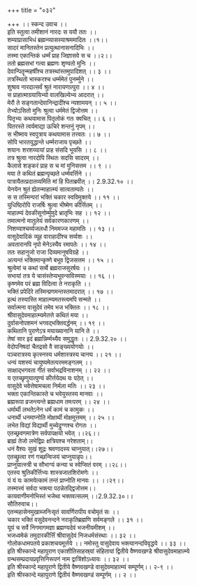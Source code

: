 +++
title = "०३२"

+++
।। स्कन्द उवाच ।।  
इति स्तुत्वा तमीशानं नारदः स ययौ ततः ।।  
शम्याप्रासाभिधं ब्रह्मन्व्यासस्याश्रममादितः ।।१।।  
सादरं मानितस्तेन प्रत्युत्थानासनादिभिः ।।  
तस्मा एकान्तिकं धर्म्मं प्राह जिज्ञासवे स च ।।२।।  
ततो ब्रह्मसभां गत्वा ब्रह्मणः शृण्वतो मुनिः ।।  
देवान्पितॄन्महर्षींश्च तत्रस्थांस्तमुपादिशत् ।। ३ ।।  
तत्रस्थितो भास्करश्च धर्म्ममेतं पुनर्म्मुने ।।  
शुश्राव नारदात्सर्वं श्रुतं नारायणात्पुरा ।। ४ ।।  
स प्राहात्माग्रयायिभ्यो वालखिल्येभ्य आदरात् ।।  
मेरौ ते सङ्गतान्देवानिन्द्रादींश्च न्यशामयन् ।। ५ ।।  
तेभ्योऽसितो मुनिः श्रुत्वा धर्ममेतं द्विजोत्तम ।।  
पितृभ्यः कथयामास पितृलोकं गतः क्वचित् ।। ६ ।।  
पितरस्ते त्वर्यमाद्या ऊचिरे शन्तनुं नृपम् ।।  
स भीष्माय स्वपुत्राय कथयामास तत्त्वतः ।। ७ ।।  
सोपि भारतयुद्धान्ते धर्म्मराजाय पृच्छते ।।  
शयानः शरशय्यायां प्राह संसदि भूयसि ।। ८ ।।  
तत्र श्रुत्वा नारदोपि स्थितः सदसि सादरम् ।।  
कैलासे शङ्करं प्राह स च मां मुनिसत्तम ।। ९ ।।  
मया ते कथितं ब्रह्मन्पृच्छते धर्म्मवर्त्तिने ।।  
पात्रायैतत्प्रदातव्यमिति मां हि पिताब्रवीत् ।। 2.9.32.१० ।।  
येनयेन श्रुतं ह्येतन्माहात्म्यं सात्वताम्पतेः ।।  
स स तस्मिन्परां भक्तिं चकार स्वविमुक्तये ।। ११ ।।  
युधिष्ठिरोपि राजर्षिः श्रुत्वा भीष्मेण कीर्त्तितम् ।।  
माहात्म्यं देवकीसूनोर्म्मुमुदे भ्रातृभिः सह ।। १२ ।।  
तमात्मनो मातुलेयं सर्वकारणकारणम् ।।  
निशम्याश्चर्य्यजलधौ निममज्ज महामतिः ।। १३ ।।  
वासुदेवादिकं व्यूह वाराहादींश्च सर्व्वशः ।।  
अवतारानपि नृपो मेनेऽस्यैव रमापतेः ।। १४ ।।  
ततः सहानुजो राजा दिव्यमानुषविग्रहे ।।  
अत्यन्तं भक्तिमान्कृष्णे बभूव द्विजसत्तम ।। १५ ।।  
श्रुत्वेमां च कथां सर्व्वे ब्रह्मराजसुरर्षयः ।।  
सभायां तत्र ये चासंस्तेप्यभूवन्सविस्मयाः ।। १६ ।।  
कृष्णमेव परं ब्रह्म विदित्वा ते नराकृति ।।  
भक्तिं प्रपेदिरे तस्मिन्प्रणमन्तस्तमादरात् ।। १७ ।।  
इत्थं तस्यास्ति माहात्म्यमतस्त्वमपि सन्मते ।।  
सर्वात्मना वासुदेवं तमेव भज भक्तितः ।। १८ ।।  
श्रीवासुदेवमाहात्म्यमेतत्ते कथितं मया ।।  
दुर्वासनोपशमनं भगवद्भक्तिवर्द्धनम् ।। १९ ।।  
कथितानि पुराणेऽत्र मयाख्यानानि यानि ते ।।  
तेषां सार इदं ब्रह्मन्निर्म्मथ्यैव समुद्धृतः ।। 2.9.32.२० ।।  
वेदोपनिषदां चैतद्रसो वै साङ्ख्ययोगयोः ।।  
पञ्चरात्रस्य कृत्स्नस्य धर्मशास्त्रस्य चानघ ।। २१ ।।  
धन्यं यशस्यं चायुष्यमेतत्परममङ्गलम् ।।  
साक्षाद्भगवता गीतं सर्वाभद्रविनाशनम् ।। २२ ।।  
य एतच्छृणुयात्पुण्यं कीर्त्तयेदथ यः पठेत् ।।  
वासुदेवे भवेत्तेषामचला निर्मला मतिः ।। २३ ।।  
भक्ता एकान्तिकास्ते च भवेयुस्तस्य मानवाः ।।  
ब्रह्मरूपा व्रजन्त्यन्ते ब्रह्मधाम तमःपरम् ।। २४ ।।  
धर्मार्थी लभतेऽनेन धर्मं कामं च कामुकः ।।  
धनार्थी धनमाप्नोति मोक्षार्थी मोक्षमुत्तमम् ।। २५ ।।  
लभेत विद्यां विद्यार्थी मुच्येद्रुग्णश्च रोगतः ।।  
एतच्छ्रवणमात्रेण सर्वपापक्षयो भवेत् ।।२६।।  
ब्राह्मं तेजो लभेद्विप्रः क्षत्रियश्च नरेशताम्।।  
धनं वैश्यः सुखं शूद्रः श्रवणादस्य चाप्नुयात्।।२७।।  
एतच्छ्रुत्वा रणं गच्छन्विजयं चाप्नुयान्नृपः।।  
प्राप्नुयात्स्त्री च सौभाग्यं कन्या च स्वेप्सितं वरम् ।।२८।।  
एतस्य श्रुतिकीर्त्तिभ्यः शास्त्रजातशिरोमणेः ।।  
यं यं यः कामयेत्कामं तन्तं प्राप्नोति मानवः ।। ।।२९।।  
तस्मात्त्वं सर्वदा भक्त्या पठन्नेतद्द्विजोत्तम।।  
कायवाणीमनोभिस्तं भजेथा भक्तवत्सलम् ।।2.9.32.३०।।  
सौतिरुवाच।।  
एतन्महासेनमुखाब्जनिःसृतं सावर्णिरापीय वचोमृतं सः ।।  
चकार भक्तिं वसुदेवनन्दने नराकृतिब्रह्मणि सर्वमङ्गले ।। ३१ ।।  
यूयं च सर्वे निगमागमज्ञा ब्रह्मण्यदेवं भजनीयमीशम् ।।  
भजध्वमेकं तमुदारकीर्त्तिं श्रीवासुदेवं निजधर्मसंस्थाः ।। ३२ ।।  
गोलोकधामपतये प्रकाशचयमूर्त्तये ।। नमोस्तु वासुदेवाय भक्त्यानन्दविवृद्धये ।। ३३ ।।  
इति श्रीस्कान्दे महापुराण एकाशीतिसाहस्र्यां संहितायां द्वितीये वैष्णवखण्डे श्रीवासुदेवमाहात्म्ये ग्रन्थसम्प्रदायप्रवृत्तिनिरूपणं नाम द्वात्रिंशोऽध्यायः ।। ३२ ।।  
इति श्रीस्कान्दे महापुराणे द्वितीये वैष्णवखण्डे वासुदेवमाहात्म्यं सम्पूर्णम्।। २-९ ।।  
इति श्रीस्कान्दे महापुराणे द्वितीयं वैष्णवखण्डं सम्पूर्णम् ।। २ ।।